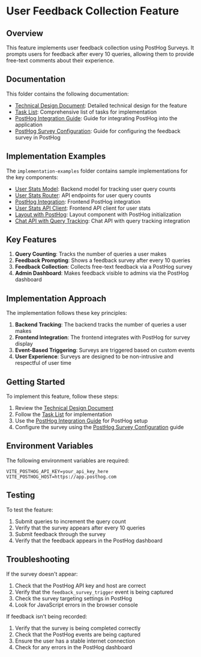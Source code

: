 # User Feedback Collection Feature

## Overview

This feature implements user feedback collection using PostHog Surveys. It prompts users for feedback after every 10 queries, allowing them to provide free-text comments about their experience.

## Documentation

This folder contains the following documentation:

- [Technical Design Document](./user-feedback-technical-design.md): Detailed technical design for the feature
- [Task List](./user-feedback-task-list.md): Comprehensive list of tasks for implementation
- [PostHog Integration Guide](./posthog-integration-guide.md): Guide for integrating PostHog into the application
- [PostHog Survey Configuration](./posthog-survey-configuration.md): Guide for configuring the feedback survey in PostHog

## Implementation Examples

The `implementation-examples` folder contains sample implementations for the key components:

- [User Stats Model](./implementation-examples/user_stats.py): Backend model for tracking user query counts
- [User Stats Router](./implementation-examples/user_stats_router.py): API endpoints for user query counts
- [PostHog Integration](./implementation-examples/posthog.ts): Frontend PostHog integration
- [User Stats API Client](./implementation-examples/user_stats_api.ts): Frontend API client for user stats
- [Layout with PostHog](./implementation-examples/layout.svelte): Layout component with PostHog initialization
- [Chat API with Query Tracking](./implementation-examples/chat_api.ts): Chat API with query tracking integration

## Key Features

1. **Query Counting**: Tracks the number of queries a user makes
2. **Feedback Prompting**: Shows a feedback survey after every 10 queries
3. **Feedback Collection**: Collects free-text feedback via a PostHog survey
4. **Admin Dashboard**: Makes feedback visible to admins via the PostHog dashboard

## Implementation Approach

The implementation follows these key principles:

1. **Backend Tracking**: The backend tracks the number of queries a user makes
2. **Frontend Integration**: The frontend integrates with PostHog for survey display
3. **Event-Based Triggering**: Surveys are triggered based on custom events
4. **User Experience**: Surveys are designed to be non-intrusive and respectful of user time

## Getting Started

To implement this feature, follow these steps:

1. Review the [Technical Design Document](./user-feedback-technical-design.md)
2. Follow the [Task List](./user-feedback-task-list.md) for implementation
3. Use the [PostHog Integration Guide](./posthog-integration-guide.md) for PostHog setup
4. Configure the survey using the [PostHog Survey Configuration](./posthog-survey-configuration.md) guide

## Environment Variables

The following environment variables are required:

```
VITE_POSTHOG_API_KEY=your_api_key_here
VITE_POSTHOG_HOST=https://app.posthog.com
```

## Testing

To test the feature:

1. Submit queries to increment the query count
2. Verify that the survey appears after every 10 queries
3. Submit feedback through the survey
4. Verify that the feedback appears in the PostHog dashboard

## Troubleshooting

If the survey doesn't appear:

1. Check that the PostHog API key and host are correct
2. Verify that the `feedback_survey_trigger` event is being captured
3. Check the survey targeting settings in PostHog
4. Look for JavaScript errors in the browser console

If feedback isn't being recorded:

1. Verify that the survey is being completed correctly
2. Check that the PostHog events are being captured
3. Ensure the user has a stable internet connection
4. Check for any errors in the PostHog dashboard
